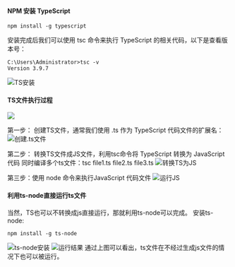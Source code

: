 #### NPM 安装 TypeScript
```
npm install -g typescript
```
安装完成后我们可以使用 tsc 命令来执行 TypeScript 的相关代码，以下是查看版本号：
```
C:\Users\Administrator>tsc -v
Version 3.9.7
```
![TS安装](https://upload-images.jianshu.io/upload_images/2789632-d4cc88871217fdbd.png?imageMogr2/auto-orient/strip%7CimageView2/2/w/1240)

#### TS文件执行过程
![](https://upload-images.jianshu.io/upload_images/2789632-0cfae5024dfb51d9.png?imageMogr2/auto-orient/strip%7CimageView2/2/w/1240)


第一步： 创建TS文件，通常我们使用 .ts 作为 TypeScript 代码文件的扩展名：
![创建.ts文件](https://upload-images.jianshu.io/upload_images/2789632-84691c7afb5de4d9.png?imageMogr2/auto-orient/strip%7CimageView2/2/w/1240)

第二步： 转换TS文件成JS文件，利用tsc命令将 TypeScript 转换为 JavaScript 代码
同时编译多个ts文件：tsc file1.ts file2.ts file3.ts
![转换TS为JS](https://upload-images.jianshu.io/upload_images/2789632-c572bf2bb82af2cc.gif?imageMogr2/auto-orient/strip)

第三步：使用 node 命令来执行JavaScript 代码文件
![运行JS](https://upload-images.jianshu.io/upload_images/2789632-35bd0c9d6b7360c4.png?imageMogr2/auto-orient/strip%7CimageView2/2/w/1240)

#### 利用ts-node直接运行ts文件
当然，TS也可以不转换成js直接运行，那就利用ts-node可以完成。
安装ts-node:
```
npm install -g ts-node
```
![ts-node安装](https://upload-images.jianshu.io/upload_images/2789632-986fe32e4b9f25fe.png?imageMogr2/auto-orient/strip%7CimageView2/2/w/1240)
![运行结果](https://upload-images.jianshu.io/upload_images/2789632-752f5fa7e563748a.png?imageMogr2/auto-orient/strip%7CimageView2/2/w/1240)
通过上图可以看出，ts文件在不经过生成js文件的情况下也可以被运行。






